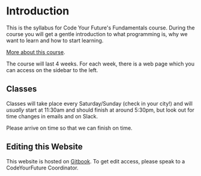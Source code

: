 # Introduction

This is the syllabus for Code Your Future's Fundamentals course. During the course you will get a gentle introduction to what programming is, why we want to learn and how to start learning.

[More about this course](about-this-course/).

The course will last 4 weeks. For each week, there is a web page which you can access on the sidebar to the left.

## Classes

Classes will take place every Saturday/Sunday \(check in your city!\) and will _usually_ start at 11:30am and should finish at around 5:30pm, but look out for time changes in emails and on Slack.

Please arrive on time so that we can finish on time.

## Editing this Website

This website is hosted on [Gitbook](https://www.gitbook.com/). To get edit access, please speak to a CodeYourFuture Coordinator.

